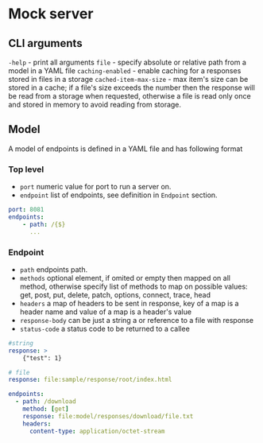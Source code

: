 # Mock server

## CLI arguments
`-help` - print all arguments
`file` - specify absolute or relative path from a model in a YAML file
`caching-enabled` - enable caching for a responses stored in files in a storage
`cached-item-max-size` - max item's size can be stored in a cache; if a file's size exceeds the number then the response will be read from a storage when requested, otherwise a file is read only once and stored in memory to avoid reading from storage.

## Model
A model of endpoints is defined in a YAML file and has following format

### Top level

- `port` numeric value for port to run a server on.
- `endpoint` list of endpoints, see definition in `Endpoint` section.

```yaml
port: 8081
endpoints:
    - path: /{$}
      ...
```

### Endpoint 

- `path` endpoints path.
- `methods` optional element, if omited or empty then mapped on all method, otherwise specify list of methods to map on
            possible values: get, post, put, delete, patch, options, connect, trace, head
- `headers` a map of headers to be sent in response, key of a map is a header name and value of a map is a header's value
- `response-body` can be just a string a or reference to a file with response
- `status-code` a status code to be returned to a callee

```yaml
#string
response: > 
    {"test": 1}

# file
response: file:sample/response/root/index.html
```

```yaml
endpoints:
  - path: /download
    method: [get]
    response: file:model/responses/download/file.txt
    headers:
      content-type: application/octet-stream
```